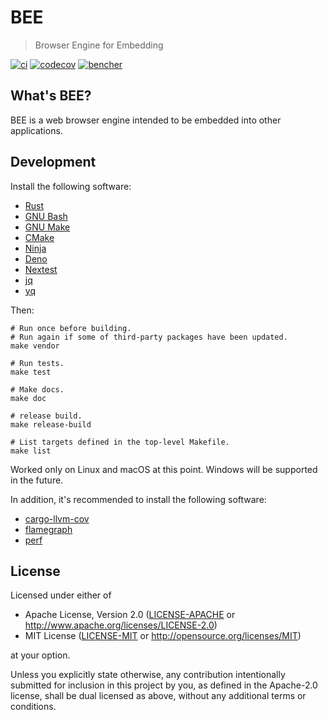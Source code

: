 # BEE

> Browser Engine for Embedding

[![ci](https://github.com/bee-browser/bee/actions/workflows/ci.yml/badge.svg)](https://github.com/bee-browser/bee/actions/workflows/ci.yml)
[![codecov](https://codecov.io/gh/bee-browser/bee/graph/badge.svg?token=ZU1I8W30M9)](https://codecov.io/gh/bee-browser/bee)
[![bencher](https://github.com/bee-browser/bee/actions/workflows/bench.yml/badge.svg)](https://bencher.dev/perf/bee-browser)

## What's BEE?

BEE is a web browser engine intended to be embedded into other applications.

## Development

Install the following software:

* [Rust]
* [GNU Bash]
* [GNU Make]
* [CMake]
* [Ninja]
* [Deno]
* [Nextest]
* [jq]
* [yq]

Then:

```shell
# Run once before building.
# Run again if some of third-party packages have been updated.
make vendor

# Run tests.
make test

# Make docs.
make doc

# release build.
make release-build

# List targets defined in the top-level Makefile.
make list
```

Worked only on Linux and macOS at this point.  Windows will be supported in the future.

In addition, it's recommended to install the following software:

* [cargo-llvm-cov]
* [flamegraph]
* [perf]

## License

Licensed under either of

* Apache License, Version 2.0
  ([LICENSE-APACHE] or http://www.apache.org/licenses/LICENSE-2.0)
* MIT License
  ([LICENSE-MIT] or http://opensource.org/licenses/MIT)

at your option.

Unless you explicitly state otherwise, any contribution intentionally submitted
for inclusion in this project by you, as defined in the Apache-2.0 license,
shall be dual licensed as above, without any additional terms or conditions.

[Rust]: https://www.rust-lang.org/
[GNU Bash]: https://www.gnu.org/software/bash/
[GNU Make]: https://www.gnu.org/software/make/
[CMake]: https://cmake.org/
[Ninja]: https://ninja-build.org/
[Deno]: https://deno.com/
[Nextest]: https://github.com/nextest-rs/nextest
[jq]: https://jqlang.github.io/jq/
[yq]: https://mikefarah.gitbook.io/yq/
[cargo-llvm-cov]: https://github.com/taiki-e/cargo-llvm-cov
[flamegraph]: https://github.com/flamegraph-rs/flamegraph
[perf]: https://en.wikipedia.org/wiki/Perf_(Linux)
[LICENSE-APACHE]: ./LICENSE-APACHE
[LICENSE-MIT]: ./LICENSE-MIT
